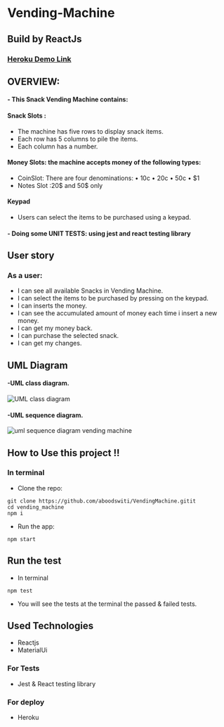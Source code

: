 # Vending-Machine
## Build by ReactJs

<!-- ![](https://media.giphy.com/media/xT5LMW6nbTu8pUHZgA/giphy.gif) -->

### [Heroku Demo Link]()

## OVERVIEW:
#### - This Snack Vending Machine contains: 
#### Snack Slots :
- The machine has five rows to display snack items.
- Each row has 5 columns to pile the items.
- Each column has a number.
#### Money Slots: the machine accepts money of the following types:
- CoinSlot: There are four denominations: • 10c • 20c • 50c • $1
- Notes Slot :20$ and 50$ only
#### Keypad
- Users can select the items to be purchased using a keypad.
#### - Doing some UNIT TESTS: using jest and react testing library


## User story
### As a user:
-  I can see all available Snacks in Vending Machine.
-  I can select the items to be purchased by pressing on the keypad.
-  I can inserts the money.
-  I can see the accumulated amount of money each time i insert a new money.
-  I can get my money back.
-  I can purchase the selected snack.
-  I can get my changes.

## UML Diagram
#### -UML class diagram.
![UML class diagram](https://i.ibb.co/HGwgLTf/VM.png) 

#### -UML sequence diagram.
![uml sequence diagram vending machine](https://i.ibb.co/Ks1vSZK/uml-sequence-diagram-vending-machine.jpg) 

## How to Use this project !!
### In terminal
- Clone the repo:
```
git clone https://github.com/aboodswiti/VendingMachine.gitit
cd vending_machine
npm i
```
- Run the app:
```
npm start
```
## Run the test
- In terminal
```
npm test
```
- You will see the tests at the terminal the passed & failed tests. 

## Used Technologies
- Reactjs
- MaterialUi 
### For Tests
- Jest & React testing library 
### For deploy
- Heroku

